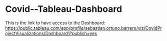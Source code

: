 # Covid--Tableau-Dashboard
This is the link to have access to the Dashboard: https://public.tableau.com/app/profile/sebastian.ortuno.barrero/viz/CovidProjectVisualizations/Dashboard1?publish=yes
